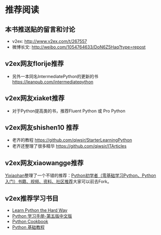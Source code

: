 # 推荐阅读

## 本书推送贴的留言和讨论
- v2ex: http://www.v2ex.com/t/267557
- 微博长文: http://weibo.com/1054764633/DoN6Z5Haq?type=repost

## v2ex网友florije推荐
- 另外一本同名IntermediatePython的更新的书  https://leanpub.com/intermediatepython

## v2ex网友xiaket推荐
- 对于Python提高类的书，推荐Fluent Python 或 Pro Python

## v2ex网友shishen10 推荐
- 老齐的教程 https://github.com/qiwsir/StarterLearningPython
- 老齐还整理了很多精华 https://github.com/qiwsir/ITArticles

## v2ex网友xiaowangge推荐
[Yixiaohan](https://github.com/Yixiaohan)整理了一个不错的推荐：[Python初学者（零基础学习Python、Python入门）书籍、视频、资料、社区推荐](https://github.com/Yixiaohan/codeparkshare)大家可以前去Fork。

## v2ex推荐学习书目

- [Learn Python the Hard Way](http://learn-python-the-hard-way-zh_cn-translation.readthedocs.org/en/1.0/)
- [Python 学习手册-第五版中文版](https://www.gitbook.com/book/yulongjun/learning-python-in-chinese/details) 
- [Python Cookbook](http://python3-cookbook.readthedocs.org/zh_CN/latest/)
- [Python 基础教程](https://book.douban.com/subject/4866934/)
